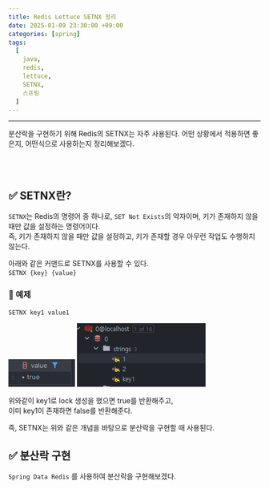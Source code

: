 ```yaml
---
title: Redis Lettuce SETNX 정리
date: 2025-01-09 23:30:00 +09:00
categories: [spring]
tags:
  [
    java,
    redis,
    lettuce,
    SETNX,
    스프링
  ]
---
```


* * *

분산락을 구현하기 위해 Redis의 SETNX는 자주 사용된다.
어떤 상황에서 적용하면 좋은지, 어떤식으로 사용하는지 정리해보겠다.

<br><br>

## ✅ SETNX란?

`SETNX`는 Redis의 명령어 중 하나로, `SET Not Exists`의 약자이며, 키가 존재하지 않을 때만 값을 설정하는 명령어이다.  
즉, 키가 존재하지 않을 때만 값을 설정하고, 키가 존재할 경우 아무런 작업도 수행하지 않는다.  

아래와 같은 커맨드로 SETNX를 사용할 수 있다.  
`SETNX {key} {value}`

### 📌 예제
```redis
SETNX key1 value1
```

![img.png](../../assets/img3/img.png)
![img_1.png](../../assets/img4/img_1.png)

위와같이 key1로 lock 생성을 했으면 true를 반환해주고,  
이미 key1이 존재하면 false를 반환해준다.

즉, SETNX는 위와 같은 개념을 바탕으로 분산락을 구현할 때 사용된다.

## ✅ 분산락 구현

`Spring Data Redis` 를 사용하여 분산락을 구현해보겠다.
